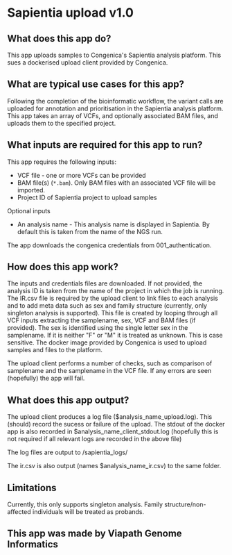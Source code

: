 # Sapientia upload v1.0
## What does this app do?
This app uploads samples to Congenica's Sapientia analysis platform. This sues a dockerised upload client provided by Congenica.

## What are typical use cases for this app?
Following the completion of the bioinformatic workflow, the variant calls are uploaded for annotation and prioritisation in the Sapientia analysis platform.
This app takes an array of VCFs, and optionally associated BAM files, and uploads them to the specified project. 


## What inputs are required for this app to run?
This app requires the following inputs:

- VCF file - one or more VCFs can be provided
- BAM file(s) (`*.bam`). Only BAM files with an associated VCF file will be imported.  
- Project ID of Sapientia project to upload samples

Optional inputs
- An analysis name - This analysis name is displayed in Sapientia. By default this is taken from the name of the NGS run.

The app downloads the congenica credentials from 001_authentication.

## How does this app work?
The inputs and credentials files are downloaded.
If not provided, the analysis ID is taken from the name of the project in which the job is running.
The IR.csv file is required by the upload client to link files to each analysis and to add meta data such as sex and family structure (currently, only singleton analysis is supported). This file is created by looping through all VCF inputs extracting the samplename, sex, VCF and BAM files (if provided).
The sex is identified using the single letter sex in the samplename. If it is neither "F" or "M" it is treated as unknown. This is case sensitive.
The docker image provided by Congenica is used to upload samples and files to the platform.

The upload client performs a number of checks, such as comparison of samplename and the samplename in the VCF file.
If any errors are seen (hopefully) the app will fail.




## What does this app output?
The upload client produces a log file ($analysis_name_upload.log). This (should) record the sucess or failure of the upload.
The stdout of the docker app is also recorded in $analysis_name_client_stdout.log (hopefully this is not required if all relevant logs are recorded in the above file)

The log files are output to /sapientia_logs/

The ir.csv is also output (names $analysis_name_ir.csv) to the same folder.


## Limitations
Currently, this only supports singleton analysis. Family structure/non-affected individuals will be treated as probands.

## This app was made by Viapath Genome Informatics 

